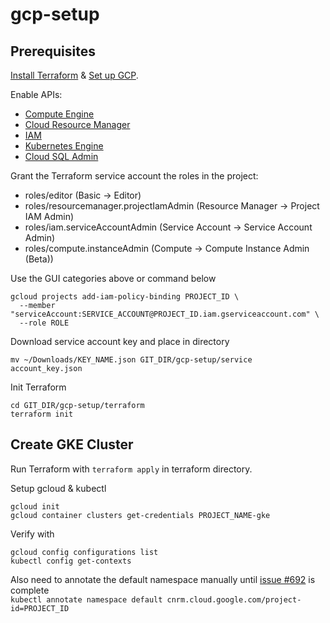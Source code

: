 # gcp-setup
## Prerequisites
[Install Terraform](https://learn.hashicorp.com/tutorials/terraform/install-cli?in=terraform/gcp-get-started) & [Set up GCP](https://learn.hashicorp.com/tutorials/terraform/google-cloud-platform-build?in=terraform/gcp-get-started#set-up-gcp).

Enable APIs:
- [Compute Engine](https://console.cloud.google.com/apis/library/compute.googleapis.com)
- [Cloud Resource Manager](https://console.cloud.google.com/apis/library/cloudresourcemanager.googleapis.com)
- [IAM](https://console.developers.google.com/apis/library/iam.googleapis.com)
- [Kubernetes Engine](https://console.cloud.google.com/apis/library/container.googleapis.com)
- [Cloud SQL Admin](https://console.cloud.google.com/apis/library/sqladmin.googleapis.com)

Grant the Terraform service account the roles in the project:
- roles/editor (Basic -> Editor)
- roles/resourcemanager.projectIamAdmin (Resource Manager -> Project IAM Admin)
- roles/iam.serviceAccountAdmin (Service Account -> Service Account Admin)
- roles/compute.instanceAdmin (Compute -> Compute Instance Admin (Beta))

Use the GUI categories above or command below
```
gcloud projects add-iam-policy-binding PROJECT_ID \
  --member "serviceAccount:SERVICE_ACCOUNT@PROJECT_ID.iam.gserviceaccount.com" \
  --role ROLE
```

Download service account key and place in directory
```
mv ~/Downloads/KEY_NAME.json GIT_DIR/gcp-setup/service account_key.json
```

Init Terraform
```
cd GIT_DIR/gcp-setup/terraform
terraform init
```

## Create GKE Cluster
Run Terraform with `terraform apply` in terraform directory.

Setup gcloud & kubectl
```
gcloud init
gcloud container clusters get-credentials PROJECT_NAME-gke
```
Verify with
```
gcloud config configurations list
kubectl config get-contexts
```

Also need to annotate the default namespace manually until [issue #692](https://github.com/hashicorp/terraform-provider-kubernetes/issues/692) is complete  
`kubectl annotate namespace default cnrm.cloud.google.com/project-id=PROJECT_ID`
